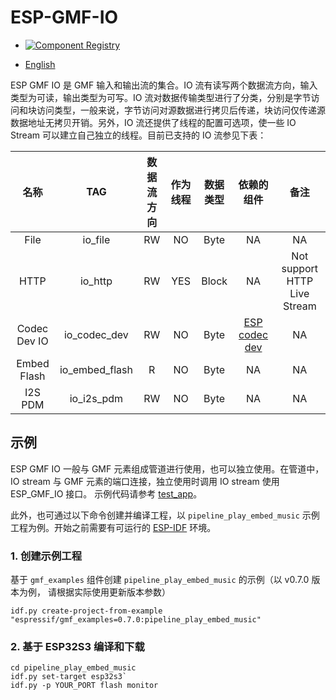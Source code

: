 # ESP-GMF-IO

- [![Component Registry](https://components.espressif.com/components/espressif/gmf_io/badge.svg)](https://components.espressif.com/components/espressif/gmf_io)

- [English](./README.md)

ESP GMF IO 是 GMF 输入和输出流的集合。IO 流有读写两个数据流方向，输入类型为可读，输出类型为可写。IO 流对数据传输类型进行了分类，分别是字节访问和块访问类型，一般来说，字节访问对源数据进行拷贝后传递，块访问仅传递源数据地址无拷贝开销。另外，IO 流还提供了线程的配置可选项，使一些 IO Stream 可以建立自己独立的线程。目前已支持的 IO 流参见下表：

| 名称 | TAG | 数据流方向   | 作为线程 | 数据类型| 依赖的组件  | 备注 |
| :----: | :----: | :----: | :----: | :----: | :----: |:----: |
|  File | io_file | RW  |  NO |  Byte  |NA  | NA |
|  HTTP | io_http |  RW | YES | Block | NA  | Not support HTTP Live Stream |
|  Codec Dev IO | io_codec_dev |  RW | NO | Byte | [ESP codec dev](https://components.espressif.com/components/espressif/esp_codec_dev)  | NA |
|  Embed Flash | io_embed_flash |  R | NO | Byte | NA  | NA |
|  I2S PDM | io_i2s_pdm |  RW | NO | Byte | NA  | NA |

## 示例
ESP GMF IO 一般与 GMF 元素组成管道进行使用，也可以独立使用。在管道中，IO stream 与 GMF 元素的端口连接，独立使用时调用 IO stream 使用 ESP_GMF_IO 接口。 示例代码请参考 [test_app](../test_apps/main/elements/gmf_audio_play_el_test.c)。

此外，也可通过以下命令创建并编译工程，以 `pipeline_play_embed_music` 示例工程为例。开始之前需要有可运行的 [ESP-IDF](https://docs.espressif.com/projects/esp-idf/en/latest/esp32s3/get-started/index.html) 环境。

### 1. 创建示例工程

基于 `gmf_examples` 组件创建 `pipeline_play_embed_music` 的示例（以 v0.7.0 版本为例， 请根据实际使用更新版本参数）

``` shell
idf.py create-project-from-example "espressif/gmf_examples=0.7.0:pipeline_play_embed_music"
```

### 2. 基于 ESP32S3 编译和下载

```shell
cd pipeline_play_embed_music
idf.py set-target esp32s3`
idf.py -p YOUR_PORT flash monitor
```
